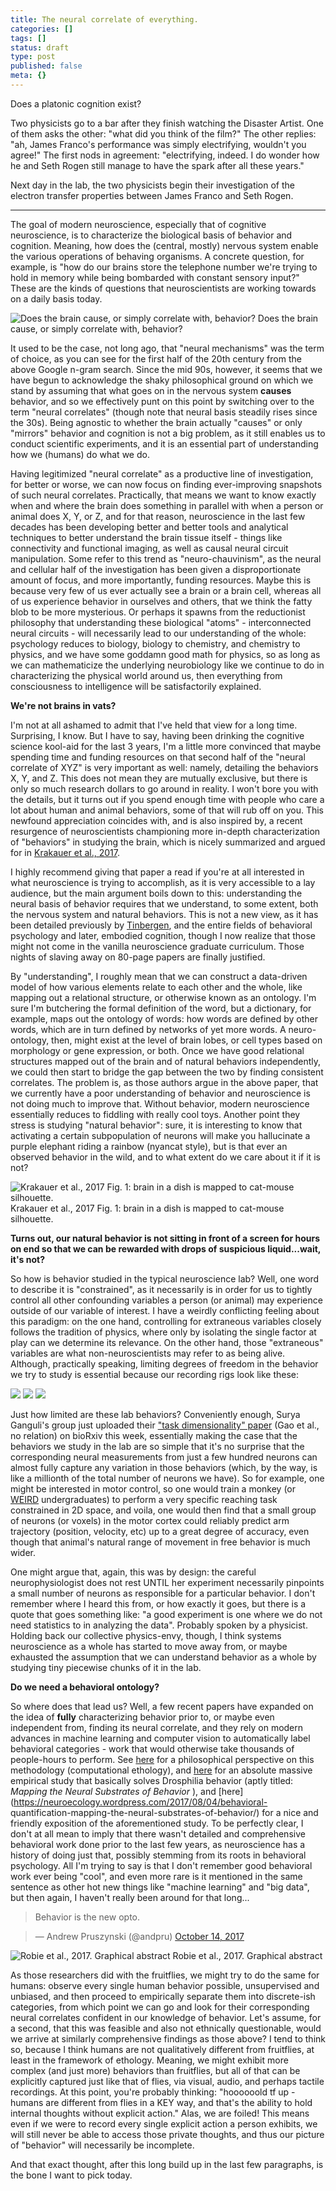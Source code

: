 ```yaml
---
title: The neural correlate of everything.
categories: []
tags: []
status: draft
type: post
published: false
meta: {}
---
```


Does a platonic cognition exist?

Two physicists go to a bar after they finish watching the Disaster Artist. One
of them asks the other: "what did you think of the film?" The other replies:
"ah, James Franco's performance was simply electrifying, wouldn't you agree!"
The first nods in agreement: "electrifying, indeed. I do wonder how he and
Seth Rogen still manage to have the spark after all these years."

Next day in the lab, the two physicists begin their investigation of the
electron transfer properties between James Franco and Seth Rogen.

* * *

The goal of modern neuroscience, especially that of cognitive neuroscience, is
to characterize the biological basis of behavior and cognition. Meaning, how
does the (central, mostly) nervous system enable the various operations of
behaving organisms. A concrete question, for example, is "how do our brains
store the telephone number we're trying to hold in memory while being
bombarded with constant sensory input?" These are the kinds of questions that
neuroscientists are working towards on a daily basis today.

![Does the brain cause, or simply correlate with,
behavior?](/squarespace_images/static_5351781ce4b0757a373c3d73_535182ade4b0bcfb2b4574dd_5a00037871c10b5cf341c649_1509950333144_Screen+Shot+2017-11-05+at+10.37.58+PM.png.58+PM.png_)
Does the brain cause, or simply correlate with, behavior?

It used to be the case, not long ago, that "neural mechanisms" was the term of
choice, as you can see for the first half of the 20th century from the above
Google n-gram search. Since the mid 90s, however, it seems that we have begun
to acknowledge the shaky philosophical ground on which we stand by assuming
that what goes on in the nervous system **causes** behavior, and so we
effectively punt on this point by switching over to the term "neural
correlates" (though note that neural basis steadily rises since the 30s).
Being agnostic to whether the brain actually "causes" or only "mirrors"
behavior and cognition is not a big problem, as it still enables us to conduct
scientific experiments, and it is an essential part of understanding how we
(humans) do what we do.

Having legitimized "neural correlate" as a productive line of investigation,
for better or worse, we can now focus on finding ever-improving snapshots of
such neural correlates. Practically, that means we want to know exactly when
and where the brain does something in parallel with when a person or animal
does X, Y, or Z, and for that reason, neuroscience in the last few decades has
been developing better and better tools and analytical techniques to better
understand the brain tissue itself - things like connectivity and functional
imaging, as well as causal neural circuit manipulation. Some refer to this
trend as "neuro-chauvinism", as the neural and cellular half of the
investigation has been given a disproportionate amount of focus, and more
importantly, funding resources. Maybe this is because very few of us ever
actually see a brain or a brain cell, whereas all of us experience behavior in
ourselves and others, that we think the fatty blob to be more mysterious. Or
perhaps it spawns from the reductionist philosophy that understanding these
biological "atoms" - interconnected neural circuits - will necessarily lead to
our understanding of the whole: psychology reduces to biology, biology to
chemistry, and chemistry to physics, and we have some goddamn good math for
physics, so as long as we can mathematicize the underlying neurobiology like
we continue to do in characterizing the physical world around us, then
everything from consciousness to intelligence will be satisfactorily
explained.

**We're not brains in vats?**

I'm not at all ashamed to admit that I've held that view for a long time.
Surprising, I know. But I have to say, having been drinking the cognitive
science kool-aid for the last 3 years, I'm a little more convinced that maybe
spending time and funding resources on that second half of the "neural
correlate of XYZ" is very important as well: namely, detailing the behaviors
X, Y, and Z. This does not mean they are mutually exclusive, but there is only
so much research dollars to go around in reality. I won't bore you with the
details, but it turns out if you spend enough time with people who care a lot
about human and animal behaviors, some of that will rub off on you. This
newfound appreciation coincides with, and is also inspired by, a recent
resurgence of neuroscientists championing more in-depth characterization of
"behaviors" in studying the brain, which is nicely summarized and argued for
in [Krakauer et al., 2017](https://www.ncbi.nlm.nih.gov/pubmed/28182904).

I highly recommend giving that paper a read if you're at all interested in
what neuroscience is trying to accomplish, as it is very accessible to a lay
audience, but the main argument boils down to this: understanding the neural
basis of behavior requires that we understand, to some extent, both the
nervous system and natural behaviors. This is not a new view, as it has been
detailed previously by
[Tinbergen](https://en.wikipedia.org/wiki/Tinbergen%27s_four_questions), and
the entire fields of behavioral psychology and later, embodied cognition,
though I now realize that those might not come in the vanilla neuroscience
graduate curriculum. Those nights of slaving away on 80-page papers are
finally justified.

By "understanding", I roughly mean that we can construct a data-driven model
of how various elements relate to each other and the whole, like mapping out a
relational structure, or otherwise known as an ontology. I'm sure I'm
butchering the formal definition of the word, but a dictionary, for example,
maps out the ontology of words: how words are defined by other words, which
are in turn defined by networks of yet more words. A neuro-ontology, then,
might exist at the level of brain lobes, or cell types based on morphology or
gene expression, or both. Once we have good relational structures mapped out
of the brain and of natural behaviors independently, we could then start to
bridge the gap between the two by finding consistent correlates. The problem
is, as those authors argue in the above paper, that we currently have a poor
understanding of behavior and neuroscience is not doing much to improve that.
Without behavior, modern neuroscience essentially reduces to fiddling with
really cool toys. Another point they stress is studying "natural behavior":
sure, it is interesting to know that activating a certain subpopulation of
neurons will make you hallucinate a purple elephant riding a rainbow (nyancat
style), but is that ever an observed behavior in the wild, and to what extent
do we care about it if it is not?

![Krakauer et al., 2017 Fig. 1: brain in a dish is mapped to cat-mouse
silhouette. ](/squarespace_images/static_5351781ce4b0757a373c3d73_535182ade4b0bcfb2b4574dd_5a000ebd8e7b0f1f9faa3f93_1509953236135_Screen+Shot+2017-11-05+at+11.26.39+PM.png.39+PM.png_)
Krakauer et al., 2017 Fig. 1: brain in a dish is mapped to cat-mouse
silhouette.

**Turns out, our natural behavior is not sitting in front of a screen for
hours on end so that we can be rewarded with drops of suspicious
liquid...wait, it's not?**

So how is behavior studied in the typical neuroscience lab? Well, one word to
describe it is "constrained", as it necessarily is in order for us to tightly
control all other confounding variables a person (or animal) may experience
outside of our variable of interest. I have a weirdly conflicting feeling
about this paradigm: on the one hand, controlling for extraneous variables
closely follows the tradition of physics, where only by isolating the single
factor at play can we determine its relevance. On the other hand, those
"extraneous" variables are what non-neuroscientists may refer to as being
alive. Although, practically speaking, limiting degrees of freedom in the
behavior we try to study is essential because our recording rigs look like
these:

![](/squarespace_images/static_5351781ce4b0757a373c3d73_535182ade4b0bcfb2b4574dd_5a0159e3e4966b326128de3d_1510039276224_Screen+Shot+2017-11-06+at+10.57.32+PM.png.32+PM.png_)
![](/squarespace_images/static_5351781ce4b0757a373c3d73_535182ade4b0bcfb2b4574dd_5a0159ebe2c48324aee5714b_1510038001287_Screen+Shot+2017-11-06+at+10.58.00+PM.png.00+PM.png_)
![](/squarespace_images/static_5351781ce4b0757a373c3d73_535182ade4b0bcfb2b4574dd_5a0159ee24a6947cd53c2d94_1510038087805_Screen+Shot+2017-11-06+at+10.58.20+PM.png.20+PM.png_)

Just how limited are these lab behaviors? Conveniently enough, Surya Ganguli's
group just uploaded their ["task dimensionality"
paper](https://www.biorxiv.org/content/early/2017/11/05/214262?%3Fcollection=)
(Gao et al., no relation) on bioRxiv this week, essentially making the case
that the behaviors we study in the lab are so simple that it's no surprise
that the corresponding neural measurements from just a few hundred neurons can
almost fully capture any variation in those behaviors (which, by the way, is
like a millionth of the total number of neurons we have). So for example, one
might be interested in motor control, so one would train a monkey (or
[WEIRD](http://www.slate.com/articles/health_and_science/science/2013/05/weird_psychology_social_science_researchers_rely_too_much_on_western_college.html)
undergraduates) to perform a very specific reaching task constrained in 2D
space, and voila, one would then find that a small group of neurons (or
voxels) in the motor cortex could reliably predict arm trajectory (position,
velocity, etc) up to a great degree of accuracy, even though that animal's
natural range of movement in free behavior is much wider.

One might argue that, again, this was by design: the careful neurophysiologist
does not rest UNTIL her experiment necessarily pinpoints a small number of
neurons as responsible for a particular behavior. I don't remember where I
heard this from, or how exactly it goes, but there is a quote that goes
something like: "a good experiment is one where we do not need statistics to
in analyzing the data". Probably spoken by a physicist. Holding back our
collective physics-envy, though, I think systems neuroscience as a whole has
started to move away from, or maybe exhausted the assumption that we can
understand behavior as a whole by studying tiny piecewise chunks of it in the
lab.

**Do we need a behavioral ontology?**

So where does that lead us? Well, a few recent papers have expanded on the
idea of **fully** characterizing behavior prior to, or maybe even independent
from, finding its neural correlate, and they rely on modern advances in
machine learning and computer vision to automatically label behavioral
categories - work that would otherwise take thousands of people-hours to
perform. See [here](https://www.ncbi.nlm.nih.gov/pubmed/25277452) for a
philosophical perspective on this methodology (computational ethology), and
[here](https://www.ncbi.nlm.nih.gov/pubmed/28709004) for an absolute massive
empirical study that basically solves Drosphilia behavior (aptly titled:
_Mapping the Neural Substrates of Behavior_ ), and
[here](https://neuroecology.wordpress.com/2017/08/04/behavioral-
quantification-mapping-the-neural-substrates-of-behavior/) for a nice and
friendly exposition of the aforementioned study. To be perfectly clear, I
don't at all mean to imply that there wasn't detailed and comprehensive
behavioral work done prior to the last few years, as neuroscience has a
history of doing just that, possibly stemming from its roots in behavioral
psychology. All I'm trying to say is that I don't remember good behavioral
work ever being "cool", and even more rare is it mentioned in the same
sentence as other hot new things like "machine learning" and "big data", but
then again, I haven't really been around for that long...

> Behavior is the new opto.

>

> — Andrew Pruszynski (@andpru) [October 14,
2017](https://twitter.com/andpru/status/919191495562973184?ref_src=twsrc%5Etfw)

![Robie et al., 2017. Graphical
abstract](/squarespace_images/static_5351781ce4b0757a373c3d73_535182ade4b0bcfb2b4574dd_5a040e8871c10b1577cf030d_1510215334215_Screen+Shot+2017-11-09+at+12.14.45+AM.png.45+AM.png_)
Robie et al., 2017. Graphical abstract

As those researchers did with the fruitflies, we might try to do the same for
humans: observe every single human behavior possible, unsupervised and
unbiased, and then proceed to empirically separate them into discrete-ish
categories, from which point we can go and look for their corresponding neural
correlates confident in our knowledge of behavior. Let's assume, for a second,
that this was feasible and also not ethnically questionable, would we arrive
at similarly comprehensive findings as those above? I tend to think so,
because I think humans are not qualitatively different from fruitflies, at
least in the framework of ethology. Meaning, we might exhibit more complex
(and just more) behaviors than fruitflies, but all of that can be explicitly
captured just like that of flies, via visual, audio, and perhaps tactile
recordings. At this point, you're probably thinking: "hoooooold tf up - humans
are different from flies in a KEY way, and that's the ability to hold internal
thoughts without explicit action." Alas, we are foiled! This means even if we
were to record every single explicit action a person exhibits, we will still
never be able to access those private thoughts, and thus our picture of
"behavior" will necessarily be incomplete.

And that exact thought, after this long build up in the last few paragraphs,
is the bone I want to pick today.

